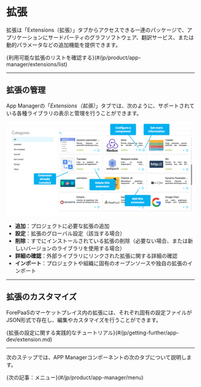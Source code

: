 # 拡張

拡張は「Extensions（拡張）」タブからアクセスできる一連のパッケージで、アプリケーションにサードパーティのグラフソフトウェア、翻訳サービス、または動的パラメータなどの追加機能を提供できます。 
 
{利用可能な拡張のリストを確認する}(#/jp/product/app-manager/extensions/list)

---
## 拡張の管理

App Managerの「*Extensions（拡張）*」タブでは、次のように、サポートされている各種ライブラリの表示と管理を行うことができます。 

![app-manager-extensions](picts/app-extensions.png)


* **追加**：プロジェクトに必要な拡張の追加
* **設定**：拡張のグローバル設定（該当する場合）
* **削除**：すでにインストールされている拡張の削除（必要ない場合、または新しいバージョンのライブラリを使用する場合）
* **詳細の確認**：外部ライブラリにリンクされた拡張に関する詳細の確認
* **インポート**：プロジェクトや組織に固有のオープンソースや独自の拡張のインポート

---
## 拡張のカスタマイズ

ForePaaSのマーケットプレイス内の拡張には、それぞれ固有の設定ファイルがJSON形式で存在し、編集やカスタマイズを行うことができます。

{拡張の設定に関する実践的なチュートリアル}(#/jp/getting-further/app-dev/extension.md)

---
次のステップでは、APP Managerコンポーネントの次のタブについて説明します。

{次の記事：メニュー}(#/jp/product/app-manager/menu)

